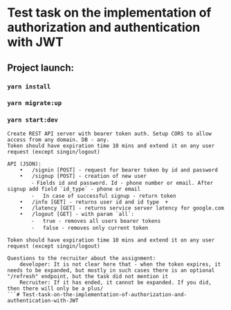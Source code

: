 # Test task on the implementation of authorization and authentication with JWT

## Project launch:

### `yarn install`

### `yarn migrate:up`

### `yarn start:dev`


```text
Create REST API server with bearer token auth. Setup CORS to allow access from any domain. DB - any.
Token should have expiration time 10 mins and extend it on any user request (except singin/logout)

API (JSON):
	•	/signin [POST] - request for bearer token by id and password
	•	/signup [POST] - creation of new user
		⁃ Fields id and password. Id - phone number or email. After signup add field `id_type` - phone or email
		⁃	In case of successful signup - return token
	•	/info [GET] - returns user id and id type  +
	•	/latency [GET] - returns service server latency for google.com
	•	/logout [GET] - with param `all`:
		⁃	true - removes all users bearer tokens
		⁃	false - removes only current token

Token should have expiration time 10 mins and extend it on any user request (except singin/logout)

Questions to the recruiter about the assignment:
    developer: It is not clear here that - when the token expires, it needs to be expanded, but mostly in such cases there is an optional "/refresh" endpoint, but the task did not mention it
    Recruiter: If it has ended, it cannot be expanded. If you did, then there will only be a plus/
```# Test-task-on-the-implementation-of-authorization-and-authentication-with-JWT
